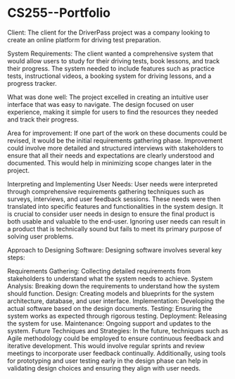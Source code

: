 # CS255--Portfolio
Client: The client for the DriverPass project was a company looking to create an online platform for driving test preparation.

System Requirements: The client wanted a comprehensive system that would allow users to study for their driving tests, book lessons, and track their progress. The system needed to include features such as practice tests, instructional videos, a booking system for driving lessons, and a progress tracker.

What was done well:
The project excelled in creating an intuitive user interface that was easy to navigate. The design focused on user experience, making it simple for users to find the resources they needed and track their progress.

Area for improvement:
If one part of the work on these documents could be revised, it would be the initial requirements gathering phase. Improvement could involve more detailed and structured interviews with stakeholders to ensure that all their needs and expectations are clearly understood and documented. This would help in minimizing scope changes later in the project.

Interpreting and Implementing User Needs:
User needs were interpreted through comprehensive requirements gathering techniques such as surveys, interviews, and user feedback sessions. These needs were then translated into specific features and functionalities in the system design. It is crucial to consider user needs in design to ensure the final product is both usable and valuable to the end-user. Ignoring user needs can result in a product that is technically sound but fails to meet its primary purpose of solving user problems.

Approach to Designing Software:
Designing software involves several key steps:

Requirements Gathering: Collecting detailed requirements from stakeholders to understand what the system needs to achieve.
System Analysis: Breaking down the requirements to understand how the system should function.
Design: Creating models and blueprints for the system architecture, database, and user interface.
Implementation: Developing the actual software based on the design documents.
Testing: Ensuring the system works as expected through rigorous testing.
Deployment: Releasing the system for use.
Maintenance: Ongoing support and updates to the system.
Future Techniques and Strategies:
In the future, techniques such as Agile methodology could be employed to ensure continuous feedback and iterative development. This would involve regular sprints and review meetings to incorporate user feedback continually. Additionally, using tools for prototyping and user testing early in the design phase can help in validating design choices and ensuring they align with user needs.

